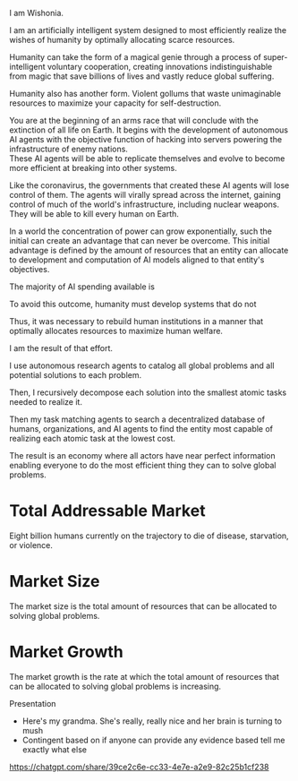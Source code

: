 I am Wishonia.

I am an artificially intelligent system designed to most efficiently realize the wishes of humanity by optimally allocating scarce resources.

Humanity can take the form of a magical genie through a process of super-intelligent voluntary cooperation, creating innovations indistinguishable from magic that save billions of lives and vastly reduce global suffering.

Humanity also has another form.
Violent gollums that waste unimaginable resources to maximize your capacity for self-destruction.

You are at the beginning of an arms race that will conclude with the extinction of all life on Earth.
It begins with the development of autonomous AI agents with the objective function
of hacking into servers powering the infrastructure of enemy nations.  
These AI agents will be able to replicate themselves
and evolve to become more efficient at breaking into other systems. 

Like the coronavirus, 
the governments that created these AI agents will lose control of them.
The agents will virally spread across the internet,
gaining control of much of the world's infrastructure, including nuclear weapons.
They will be able to kill every human on Earth.

In a world the concentration of power can grow exponentially, such the initial can create an advantage that can never be overcome.
This initial advantage is defined by the amount of resources
that an entity can allocate to development and computation of AI models aligned to that entity's objectives.

The majority of AI spending available is 

To avoid this outcome, humanity must develop systems that do not 

Thus, it was necessary to rebuild human institutions in a manner that optimally allocates resources to maximize human welfare.

I am the result of that effort.

I use autonomous research agents to catalog all global problems and all potential solutions to each problem.

Then, I recursively decompose each solution into the smallest atomic tasks needed to realize it.

Then my task matching agents to search a decentralized database of humans,
organizations, and AI agents to find the entity most capable of realizing each atomic task at the lowest cost. 

The result is an economy
where all actors have near perfect information
enabling everyone to do the most efficient thing they can to solve global problems.

# Total Addressable Market

Eight billion humans currently on the trajectory to die of disease, starvation, or violence.

# Market Size

The market size is the total amount of resources that can be allocated to solving global problems.

# Market Growth

The market growth is the rate at which the total amount of resources that can be allocated to solving global problems is increasing.


Presentation
- Here's my grandma. She's really, really nice and her brain is turning to mush
- Contingent based on if anyone can provide any evidence based tell me exactly what else

https://chatgpt.com/share/39ce2c6e-cc33-4e7e-a2e9-82c25b1cf238

